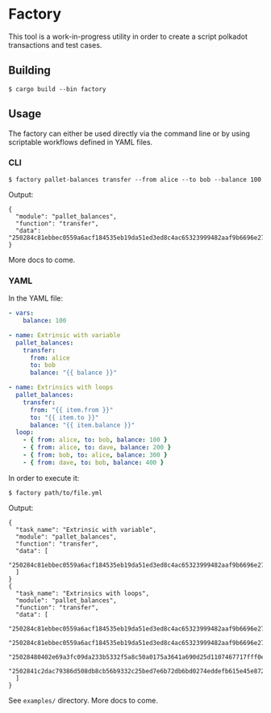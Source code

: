 # Factory

This tool is a work-in-progress utility in order to create a script polkadot transactions and test cases.

## Building

```console
$ cargo build --bin factory
```

## Usage

The factory can either be used directly via the command line or by using scriptable workflows defined in YAML files.

### CLI

```console
$ factory pallet-balances transfer --from alice --to bob --balance 100
```

Output:

```console
{
  "module": "pallet_balances",
  "function": "transfer",
  "data": "250284c81ebbec0559a6acf184535eb19da51ed3ed8c4ac65323999482aaf9b6696e2701a0465d3e48c35b8d02127fad5ae17d9076a61e74790637034049dabdd5476c0d015f433e86d50d08b925d7be9c78865620248041f8b464f13c7e685eb0366e84000000050080402e69a3fc09da233b5332f5a8c50a0175a3641a690d25d1107467717fff0e9101"
}
```

More docs to come.

### YAML

In the YAML file:

```yaml
- vars:
    balance: 100

- name: Extrinsic with variable
  pallet_balances:
    transfer:
      from: alice
      to: bob
      balance: "{{ balance }}"

- name: Extrinsics with loops
  pallet_balances:
    transfer:
      from: "{{ item.from }}"
      to: "{{ item.to }}"
      balance: "{{ item.balance }}"
  loop:
    - { from: alice, to: bob, balance: 100 }
    - { from: alice, to: dave, balance: 200 }
    - { from: bob, to: alice, balance: 300 }
    - { from: dave, to: bob, balance: 400 }
```

In order to execute it:

```console
$ factory path/to/file.yml
```

Output:

```console
{
  "task_name": "Extrinsic with variable",
  "module": "pallet_balances",
  "function": "transfer",
  "data": [
    "250284c81ebbec0559a6acf184535eb19da51ed3ed8c4ac65323999482aaf9b6696e27018044d857e5bf5410d83fba26f2eddb9f2672b532221caaf1cfcbcd1c6e5b694c565985b3cd1d4b4ccb2ebfb2cb3887d3110c086b2663aa0bdd5d6cba5d0ec08b000000050080402e69a3fc09da233b5332f5a8c50a0175a3641a690d25d1107467717fff0e9101"
  ]
}
{
  "task_name": "Extrinsics with loops",
  "module": "pallet_balances",
  "function": "transfer",
  "data": [
    "250284c81ebbec0559a6acf184535eb19da51ed3ed8c4ac65323999482aaf9b6696e2701a4d77ba72ba37e97b8a411921902857ae0b4a5c63b3fcb87170380e54c5ac0152a49ede0b3abbefa29246cd49b6b699b60c4be2b6b0b06935ad9f794f4b3de87000000050080402e69a3fc09da233b5332f5a8c50a0175a3641a690d25d1107467717fff0e9101",
    "250284c81ebbec0559a6acf184535eb19da51ed3ed8c4ac65323999482aaf9b6696e2701ca8fd66230311e06fd044f2a735e59830fdaa6e2a45d3909ec0d9ae8c15b7f0787d66441f93b9286902615ef591f6b0a8e5fd415bced26e64c7b002ff62ad08d00000005001c2dac79386d508db8cb56b9332c25bed7e6b72db6bd0274eddefb615e45e8722103",
    "25028480402e69a3fc09da233b5332f5a8c50a0175a3641a690d25d1107467717fff0e01bae04e95301f224ce3953ac1be7bba38218794c9f3788e79fd7358cfdca3357e574da79f055ed35737dddbf4ebda51c53d2fb58a7046a7d8ffa58ba1e400a7870000000500c81ebbec0559a6acf184535eb19da51ed3ed8c4ac65323999482aaf9b6696e27b104",
    "2502841c2dac79386d508db8cb56b9332c25bed7e6b72db6bd0274eddefb615e45e872018c269e609bc511e54387a39f636d78dc71aa927560cb95f740d3281fac4a4474fd677470c088eb3924e8d6ba0433dd2b69890fc6f19bb85c2af8c9d89a25c880000000050080402e69a3fc09da233b5332f5a8c50a0175a3641a690d25d1107467717fff0e4106"
  ]
}
```

See `examples/` directory. More docs to come.
